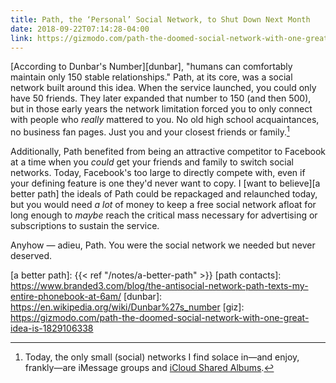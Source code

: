 ```yaml
---
title: Path, the ‘Personal’ Social Network, to Shut Down Next Month
date: 2018-09-22T07:14:28-04:00
link: https://gizmodo.com/path-the-doomed-social-network-with-one-great-idea-is-1829106338
---
```


<!-- [Harrison Weber][giz], *Gizmodo*, on the recently announced discontinuing of 'personal network' Path: 

> At the time, the company was addressing a real problem—social network fatigue—but the problem wasn’t as pertinent as it is today. Facebook had taken over the web by then, and the rise of things like Farmville made the service plenty irritating, but Facebook still had novelty left in it. It hadn’t yet fully taken over our smartphones and it didn’t own WhatsApp or Instagram. We were still years away from Zuckerberg’s nauseating congressional testimony.
Screenshot: Path

> It’s possible that Path simply arrived too early, because the need for something like Path wasn’t so pressing back then. Facebook didn’t seem entirely unbeatable yet, and the app wasn’t nearly so globally relevant. But today, now that Facebook has become the least personal way on Earth to communicate, where semi-automated actions like Happy Birthday wishes get corralled onto our Timelines en masse, the idea behind Path sounds charming and quaint and good. It would have been nice if Path had actually accomplished its mission, instead of persisting until now in obscurity.

-->

[According to Dunbar's Number][dunbar], "humans can comfortably maintain only 150 stable relationships." Path, at its core, was a social network built around this idea. When the service launched, you could only have 50 friends. They later expanded that number to 150 (and then 500), but in those early years the network limitation forced you to only connect with people who *really* mattered to you. No old high school acquaintances, no business fan pages. Just you and your closest friends or family.[^1]

Additionally, Path benefited from being an attractive competitor to Facebook at a time when you *could* get your friends and family to switch social networks. Today, Facebook's too large to directly compete with, even if your defining feature is one they'd never want to copy. I [want to believe][a better path] the ideals of Path could be repackaged and relaunched today, but you would need *a lot* of money to keep a free social network afloat for long enough to *maybe* reach the critical mass necessary for advertising or subscriptions to sustain the service. 

Anyhow — adieu, Path. You were the social network we needed but never deserved. 

[^1]: Today, the only small (social) networks I find solace in—and enjoy, frankly—are iMessage groups and [iCloud Shared Albums]. 

[icloud shared albums]: https://support.apple.com/kb/ph12068?locale=en_US
[a better path]: {{< ref "/notes/a-better-path" >}}
[path contacts]: https://www.branded3.com/blog/the-antisocial-network-path-texts-my-entire-phonebook-at-6am/
[dunbar]: https://en.wikipedia.org/wiki/Dunbar%27s_number
[giz]: https://gizmodo.com/path-the-doomed-social-network-with-one-great-idea-is-1829106338